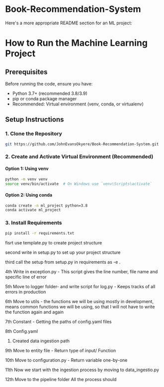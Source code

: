 # Book-Recommendation-System

Here's a more appropriate README section for an ML project:

# How to Run the Machine Learning Project

## Prerequisites

Before running the code, ensure you have:

- Python 3.7+ (recommended 3.8/3.9)
- pip or conda package manager
- Recommended: Virtual environment (venv, conda, or virtualenv)

## Setup Instructions

### 1. Clone the Repository
```bash
git https://github.com/JohnEvansOkyere/Book-Recommendation-System.git

```

### 2. Create and Activate Virtual Environment (Recommended)

#### Option 1: Using venv
```bash
python -m venv venv
source venv/bin/activate  # On Windows use `venv\Scripts\activate`
```

#### Option 2: Using conda
```bash
conda create -n ml_project python=3.8
conda activate ml_project
```

### 3. Install Requirements
```bash
pip install -r requirements.txt
```

fisrt
use template.py to create project structure

second
write in setup.py to set up your project structure

third
call the setup from setup.py in requirements as -e .

4th
Write in exception.py - This script gives the line number, file name and specific line of error

5th
Move to logger folder-  and write script for log.py - Keeps tracks of all errors in production

6th
Move to utils - the functions we will be using mostly in development, means common functions we will be using, so that I will not have to write the function again and again

7th
Constant - Getting the paths of config.yaml files

8th
Config.yaml
1. Created data ingestion path

9th
Move to entity file - Return type of input/ Function

10th
Move to configuration.py - Return variable one-by-one

11th
Now we start with the ingestion process by moving to data_ingestio.py

12th
Move to the pipeline folder
All the process should 